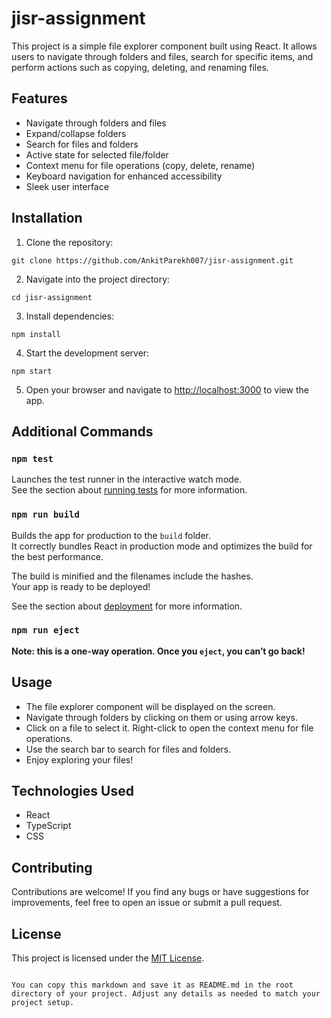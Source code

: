 # jisr-assignment
This project is a simple file explorer component built using React. It allows users to navigate through folders and files, search for specific items, and perform actions such as copying, deleting, and renaming files.

## Features

- Navigate through folders and files
- Expand/collapse folders
- Search for files and folders
- Active state for selected file/folder
- Context menu for file operations (copy, delete, rename)
- Keyboard navigation for enhanced accessibility
- Sleek user interface

## Installation

1. Clone the repository:

```
git clone https://github.com/AnkitParekh007/jisr-assignment.git
```

2. Navigate into the project directory:

```
cd jisr-assignment
```

3. Install dependencies:

```
npm install
```

4. Start the development server:

```
npm start
```

5. Open your browser and navigate to [http://localhost:3000](http://localhost:3000) to view the app.

## Additional Commands
### `npm test`

Launches the test runner in the interactive watch mode.\
See the section about [running tests](https://facebook.github.io/create-react-app/docs/running-tests) for more information.

### `npm run build`

Builds the app for production to the `build` folder.\
It correctly bundles React in production mode and optimizes the build for the best performance.

The build is minified and the filenames include the hashes.\
Your app is ready to be deployed!

See the section about [deployment](https://facebook.github.io/create-react-app/docs/deployment) for more information.

### `npm run eject`

**Note: this is a one-way operation. Once you `eject`, you can’t go back!**

## Usage

- The file explorer component will be displayed on the screen.
- Navigate through folders by clicking on them or using arrow keys.
- Click on a file to select it. Right-click to open the context menu for file operations.
- Use the search bar to search for files and folders.
- Enjoy exploring your files!

## Technologies Used

- React
- TypeScript
- CSS

## Contributing

Contributions are welcome! If you find any bugs or have suggestions for improvements, feel free to open an issue or submit a pull request.

## License

This project is licensed under the [MIT License](LICENSE).
```

You can copy this markdown and save it as README.md in the root directory of your project. Adjust any details as needed to match your project setup.
